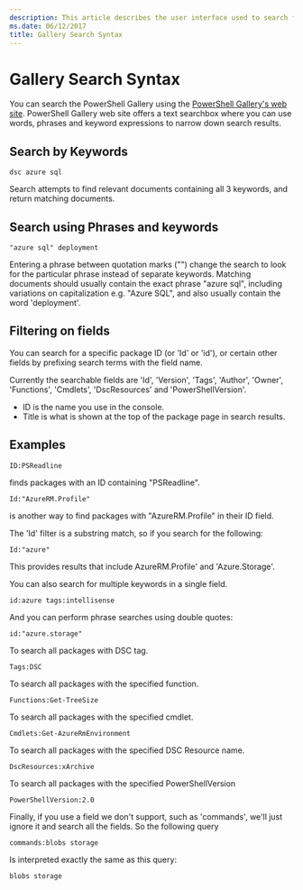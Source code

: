 ```yaml
---
description: This article describes the user interface used to search for content in the PowerShell Gallery.
ms.date: 06/12/2017
title: Gallery Search Syntax
---
```

# Gallery Search Syntax

You can search the PowerShell Gallery using the
[PowerShell Gallery's web site](https://www.powershellgallery.com/). PowerShell Gallery web site
offers a text searchbox where you can use words, phrases and keyword expressions to narrow down
search results.

## Search by Keywords

```Syntax
dsc azure sql
```

Search attempts to find relevant documents containing all 3 keywords, and return matching documents.

## Search using Phrases and keywords

```Syntax
"azure sql" deployment
```

Entering a phrase between quotation marks ("") change the search to look for the particular phrase
instead of separate keywords. Matching documents should usually contain the exact phrase "azure
sql", including variations on capitalization e.g. "Azure SQL", and also usually contain the word
'deployment'.

## Filtering on fields

You can search for a specific package ID (or 'Id' or 'id'), or certain other fields by prefixing
search terms with the field name.

Currently the searchable fields are 'Id', 'Version', 'Tags', 'Author', 'Owner', 'Functions',
'Cmdlets', 'DscResources' and 'PowerShellVersion'.

- ID is the name you use in the console.
- Title is what is shown at the top of the package page in search results.

## Examples

```Syntax
ID:PSReadline
```

finds packages with an ID containing "PSReadline".

```Syntax
Id:"AzureRM.Profile"
```

is another way to find packages with "AzureRM.Profile" in their ID field.

The 'Id' filter is a substring match, so if you search for the following:

```Syntax
Id:"azure"
```

This provides results that include AzureRM.Profile' and 'Azure.Storage'.

You can also search for multiple keywords in a single field.

```Syntax
id:azure tags:intellisense
```

And you can perform phrase searches using double quotes:

```Syntax
id:"azure.storage"
```

To search all packages with DSC tag.

```Syntax
Tags:DSC
```

To search all packages with the specified function.

```Syntax
Functions:Get-TreeSize
```

To search all packages with the specified cmdlet.

```Syntax
Cmdlets:Get-AzureRmEnvironment
```

To search all packages with the specified DSC Resource name.

```Syntax
DscResources:xArchive
```

To search all packages with the specified PowerShellVersion

```Syntax
PowerShellVersion:2.0
```

Finally, if you use a field we don't support, such as 'commands', we'll just ignore it and search
all the fields. So the following query

```Syntax
commands:blobs storage
```

Is interpreted exactly the same as this query:

```Syntax
blobs storage
```
